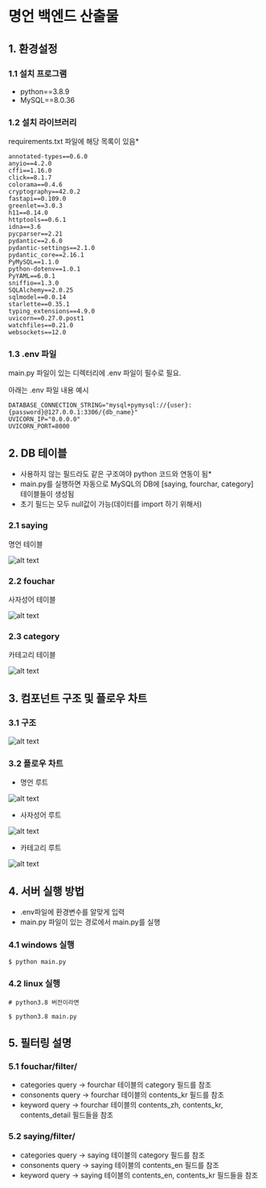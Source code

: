# 명언 백엔드 산출물


## 1. 환경설정

### 1.1 설치 프로그램
- python==3.8.9
- MySQL==8.0.36

### 1.2 설치 라이브러리
requirements.txt 파일에 해당 목록이 있음*
```
annotated-types==0.6.0
anyio==4.2.0
cffi==1.16.0
click==8.1.7
colorama==0.4.6
cryptography==42.0.2
fastapi==0.109.0
greenlet==3.0.3
h11==0.14.0
httptools==0.6.1
idna==3.6
pycparser==2.21
pydantic==2.6.0
pydantic-settings==2.1.0
pydantic_core==2.16.1
PyMySQL==1.1.0
python-dotenv==1.0.1
PyYAML==6.0.1
sniffio==1.3.0
SQLAlchemy==2.0.25
sqlmodel==0.0.14
starlette==0.35.1
typing_extensions==4.9.0
uvicorn==0.27.0.post1
watchfiles==0.21.0
websockets==12.0
```

### 1.3 .env 파일
main.py 파일이 있는 디렉터리에 .env 파일이 필수로 필요.

아래는 .env 파일 내용 예시
```
DATABASE_CONNECTION_STRING="mysql+pymysql://{user}:{password}@127.0.0.1:3306/{db_name}"
UVICORN_IP="0.0.0.0"
UVICORN_PORT=8000
```

## 2. DB 테이블
- 사용하지 않는 필드라도 같은 구조여야 python 코드와 연동이 됨*
- main.py를 실행하면 자동으로 MySQL의 DB에 [saying, fourchar, category] 테이블들이 생성됨
- 초기 필드는 모두 null값이 가능(데이터를 import 하기 위해서)

### 2.1 saying
명언 테이블

![alt text](saying_table.png)

### 2.2 fouchar
사자성어 테이블

![alt text](fourchar_table.png)

### 2.3 category
카테고리 테이블

![alt text](category_table.png)

## 3. 컴포넌트 구조 및 플로우 차트

### 3.1 구조

![alt text](Backend.png)

### 3.2 플로우 차트

- 명언 루트

![alt text](saying_route.png)

- 사자성어 루트

![alt text](fourchar_route.png)

- 카테고리 루트

![alt text](category_route.png)

## 4. 서버 실행 방법

- .env파일에 환경변수를 알맞게 입력
- main.py 파일이 있는 경로에서 main.py를 실행

### 4.1 windows 실행
```
$ python main.py
```

### 4.2 linux 실행
```
# python3.8 버전이라면

$ python3.8 main.py
```

## 5. 필터링 설명

### 5.1 fouchar/filter/
- categories query -> fourchar 테이블의 category 필드를 참조
- consonents query -> fourchar 테이블의 contents_kr 필드를 참조
- keyword query -> fourchar 테이블의 contents_zh, contents_kr, contents_detail 필드들을 참조

### 5.2 saying/filter/

- categories query -> saying 테이블의 category 필드를 참조
- consonents query -> saying 테이블의 contents_en 필드를 참조
- keyword query -> saying 테이블의 contents_en, contents_kr 필드들을 참조